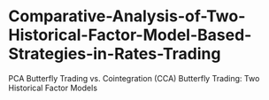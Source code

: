 # Comparative-Analysis-of-Two-Historical-Factor-Model-Based-Strategies-in-Rates-Trading
PCA Butterfly Trading vs. Cointegration (CCA) Butterfly Trading: Two Historical Factor Models
